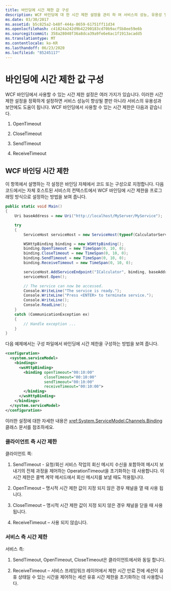 ```yaml
---
title: 바인딩에 시간 제한 값 구성
description: WCF 바인딩에 대 한 시간 제한 설정을 관리 하 여 서비스의 성능, 유용성 및 보안을 개선 하는 방법에 대해 알아봅니다.
ms.date: 03/30/2017
ms.assetid: b5c825a2-b48f-444a-8659-61751ff11d34
ms.openlocfilehash: c41824a242d9b42290183cd70b9acf5b8ee59e6b
ms.sourcegitcommit: 358a28048f36a8dca39a9fe6e6ac1f1913acadd5
ms.translationtype: MT
ms.contentlocale: ko-KR
ms.lasthandoff: 06/23/2020
ms.locfileid: "85245117"
---
```

# <a name="configuring-timeout-values-on-a-binding"></a>바인딩에 시간 제한 값 구성
WCF 바인딩에서 사용할 수 있는 시간 제한 설정은 여러 가지가 있습니다. 이러한 시간 제한 설정을 정확하게 설정하면 서비스 성능이 향상될 뿐만 아니라 서비스의 유용성과 보안에도 도움이 됩니다. WCF 바인딩에서 사용할 수 있는 시간 제한은 다음과 같습니다.  
  
1. OpenTimeout  
  
2. CloseTimeout  
  
3. SendTimeout  
  
4. ReceiveTimeout  
  
## <a name="wcf-binding-timeouts"></a>WCF 바인딩 시간 제한  
 이 항목에서 설명하는 각 설정은 바인딩 자체에서 코드 또는 구성으로 지정합니다. 다음 코드에서는 자체 호스트된 서비스의 컨텍스트에서 WCF 바인딩에 시간 제한을 프로그래밍 방식으로 설정하는 방법을 보여 줍니다.  
  
```csharp  
public static void Main()
{
    Uri baseAddress = new Uri("http://localhost/MyServer/MyService");

    try
    {
        ServiceHost serviceHost = new ServiceHost(typeof(CalculatorService));

        WSHttpBinding binding = new WSHttpBinding();
        binding.OpenTimeout = new TimeSpan(0, 10, 0);
        binding.CloseTimeout = new TimeSpan(0, 10, 0);
        binding.SendTimeout = new TimeSpan(0, 10, 0);
        binding.ReceiveTimeout = new TimeSpan(0, 10, 0);

        serviceHost.AddServiceEndpoint("ICalculator", binding, baseAddress);
        serviceHost.Open();

        // The service can now be accessed.
        Console.WriteLine("The service is ready.");
        Console.WriteLine("Press <ENTER> to terminate service.");
        Console.WriteLine();
        Console.ReadLine();
    }
    catch (CommunicationException ex)
    {
        // Handle exception ...
    }
}
```  
  
 다음 예제에서는 구성 파일에서 바인딩에 시간 제한을 구성하는 방법을 보여 줍니다.  
  
```xml  
<configuration>
  <system.serviceModel>
    <bindings>
      <wsHttpBinding>
        <binding openTimeout="00:10:00"
                 closeTimeout="00:10:00"
                 sendTimeout="00:10:00"
                 receiveTimeout="00:10:00">
        </binding>
      </wsHttpBinding>
    </bindings>
  </system.serviceModel>
</configuration>
```  
  
 이러한 설정에 대한 자세한 내용은 <xref:System.ServiceModel.Channels.Binding> 클래스 문서를 참조하세요.  
  
### <a name="client-side-timeouts"></a>클라이언트 측 시간 제한  
 클라이언트 쪽:  
  
1. SendTimeout - 요청/회신 서비스 작업의 회신 메시지 수신을 포함하여 메시지 보내기의 전체 과정을 제어하는 OperationTimeout을 초기화하는 데 사용합니다. 이 시간 제한은 콜백 계약 메서드에서 회신 메시지를 보낼 때도 적용됩니다.  
  
2. OpenTimeout – 명시적 시간 제한 값이 지정 되지 않은 경우 채널을 열 때 사용 됩니다.  
  
3. CloseTimeout – 명시적 시간 제한 값이 지정 되지 않은 경우 채널을 닫을 때 사용 됩니다.  
  
4. ReceiveTimeout – 사용 되지 않습니다.  
  
### <a name="service-side-timeouts"></a>서비스 측 시간 제한  
 서비스 측:  
  
1. SendTimeout, OpenTimeout, CloseTimeout은 클라이언트에서와 동일 합니다.  
  
2. ReceiveTimeout – 서비스 프레임워크 레이어에서 제한 시간 만료 전에 세션이 유휴 상태일 수 있는 시간을 제어하는 세션 유휴 시간 제한을 초기화하는 데 사용합니다.
